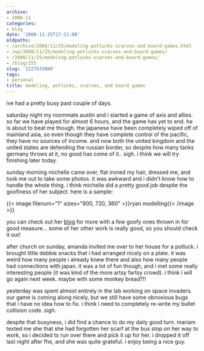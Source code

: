 ```yaml
---
archive:
- 2008-11
categories:
- blog
date: '2008-11-25T17:11:00'
oldpaths:
- /archive/2008/11/25/modeling-potlucks-scarves-and-board-games.html
- /wp/2008/11/25/modeling-potlucks-scarves-and-board-games/
- /2008/11/25/modeling-potlucks-scarves-and-board-games/
- /blog/255
slug: '1227633060'
tags:
- personal
title: modeling, potlucks, scarves, and board games
---
```


ive had a pretty busy past couple of days.

saturday night my roommate austin and i started a game of axis and allies.
so far we have played for almost 6 hours, and the game has yet to end. he
is about to beat me though. the japanese have been completely wiped off of
mainland asia, so even though they have complete control of the pacific,
they have no sources of income. and now both the united kingdom and the
united states are defending the russian border, so despite how many tanks
germany throws at it, no good has come of it.. sigh. i think we will try
finishing later today.

sunday morning michelle came over, flat ironed my hair, dressed me, and
took me out to take some photos. it was awkward and i didn't know how to
handle the whole thing. i think michelle did a pretty good job despite the
goofiness of her subject. here is a sample:

{{< image filenum="1" sizes="900, 720, 360" >}}ryan modelling{{< /image >}}

you can check out her [blog][2] for more with a few goofy ones thrown in
for good measure... some of her other work is really good, so you should
check it out!

after church on sunday, amanda invited me over to her house for a potluck.
i brought little debbie snacks that i had arranged nicely on a plate. it
was weird how many people i already knew there and also how many people
had connections with japan. it was a lot of fun though, and i met some
really interesting people (it was kind of the more artsy fartsy crowd).
i think i will go again next week. maybe with some monkey bread?!!

yesterday was spent almost entirely in the lab working on space invaders.
our game is coming along nicely, but we still have some obnoxious bugs
that i have no idea how to fix. i think i need to completely re-write my
bullet collision code. sigh.

despite that busyness, i did find a chance to do my daily good turn.
mariam texted me she that she had forgotten her scarf at the bus stop on
her way to work, so i decided to run over there and pick it up for her.
i dropped it off last night after fhe, and she was quite grateful. i enjoy
being a nice guy.

[2]: http://thecuriousincidentofmichelle.blogspot.com/2008/11/ryan.html

